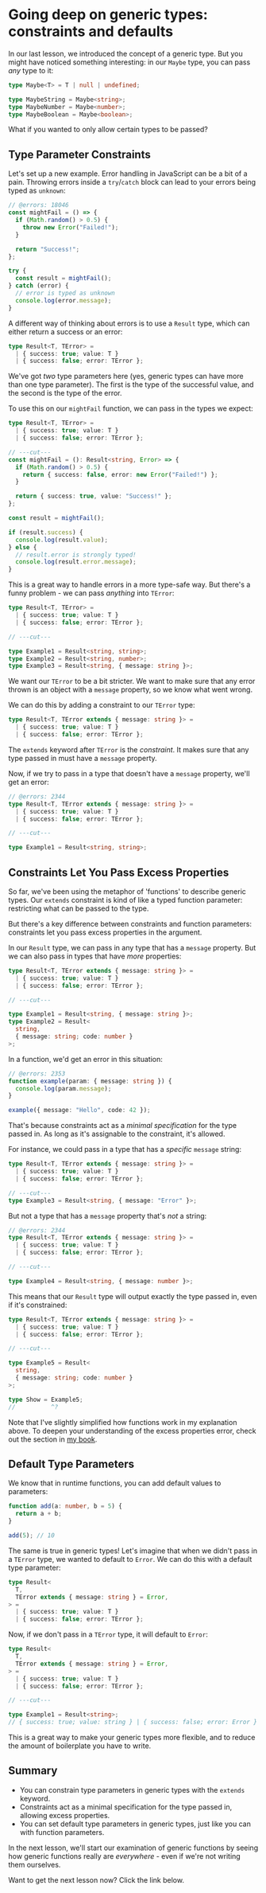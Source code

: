 # Going deep on generic types: constraints and defaults

In our last lesson, we introduced the concept of a generic type. But you might have noticed something interesting: in our `Maybe` type, you can pass _any_ type to it:

```ts twoslash
type Maybe<T> = T | null | undefined;

type MaybeString = Maybe<string>;
type MaybeNumber = Maybe<number>;
type MaybeBoolean = Maybe<boolean>;
```

What if you wanted to only allow certain types to be passed?

## Type Parameter Constraints

Let's set up a new example. Error handling in JavaScript can be a bit of a pain. Throwing errors inside a `try`/`catch` block can lead to your errors being typed as `unknown`:

```ts twoslash
// @errors: 18046
const mightFail = () => {
  if (Math.random() > 0.5) {
    throw new Error("Failed!");
  }

  return "Success!";
};

try {
  const result = mightFail();
} catch (error) {
  // error is typed as unknown
  console.log(error.message);
}
```

A different way of thinking about errors is to use a `Result` type, which can either return a success or an error:

```ts twoslash
type Result<T, TError> =
  | { success: true; value: T }
  | { success: false; error: TError };
```

We've got _two_ type parameters here (yes, generic types can have more than one type parameter). The first is the type of the successful value, and the second is the type of the error.

To use this on our `mightFail` function, we can pass in the types we expect:

```ts twoslash
type Result<T, TError> =
  | { success: true; value: T }
  | { success: false; error: TError };

// ---cut---
const mightFail = (): Result<string, Error> => {
  if (Math.random() > 0.5) {
    return { success: false, error: new Error("Failed!") };
  }

  return { success: true, value: "Success!" };
};

const result = mightFail();

if (result.success) {
  console.log(result.value);
} else {
  // result.error is strongly typed!
  console.log(result.error.message);
}
```

This is a great way to handle errors in a more type-safe way. But there's a funny problem - we can pass _anything_ into `TError`:

```ts twoslash
type Result<T, TError> =
  | { success: true; value: T }
  | { success: false; error: TError };

// ---cut---

type Example1 = Result<string, string>;
type Example2 = Result<string, number>;
type Example3 = Result<string, { message: string }>;
```

We want our `TError` to be a bit stricter. We want to make sure that any error thrown is an object with a `message` property, so we know what went wrong.

We can do this by adding a constraint to our `TError` type:

```ts twoslash
type Result<T, TError extends { message: string }> =
  | { success: true; value: T }
  | { success: false; error: TError };
```

The `extends` keyword after `TError` is the _constraint_. It makes sure that any type passed in must have a `message` property.

Now, if we try to pass in a type that doesn't have a `message` property, we'll get an error:

```ts twoslash
// @errors: 2344
type Result<T, TError extends { message: string }> =
  | { success: true; value: T }
  | { success: false; error: TError };

// ---cut---

type Example1 = Result<string, string>;
```

## Constraints Let You Pass Excess Properties

So far, we've been using the metaphor of 'functions' to describe generic types. Our `extends` constraint is kind of like a typed function parameter: restricting what can be passed to the type.

But there's a key difference between constraints and function parameters: constraints let you pass excess properties in the argument.

In our `Result` type, we can pass in any type that has a `message` property. But we can also pass in types that have _more_ properties:

```ts twoslash
type Result<T, TError extends { message: string }> =
  | { success: true; value: T }
  | { success: false; error: TError };

// ---cut---

type Example1 = Result<string, { message: string }>;
type Example2 = Result<
  string,
  { message: string; code: number }
>;
```

In a function, we'd get an error in this situation:

```ts twoslash
// @errors: 2353
function example(param: { message: string }) {
  console.log(param.message);
}

example({ message: "Hello", code: 42 });
```

That's because constraints act as a _minimal specification_ for the type passed in. As long as it's assignable to the constraint, it's allowed.

For instance, we could pass in a type that has a _specific_ `message` string:

```ts twoslash
type Result<T, TError extends { message: string }> =
  | { success: true; value: T }
  | { success: false; error: TError };

// ---cut---
type Example3 = Result<string, { message: "Error" }>;
```

But not a type that has a `message` property that's _not_ a string:

```ts twoslash
// @errors: 2344
type Result<T, TError extends { message: string }> =
  | { success: true; value: T }
  | { success: false; error: TError };

// ---cut---

type Example4 = Result<string, { message: number }>;
```

This means that our `Result` type will output exactly the type passed in, even if it's constrained:

```ts twoslash
type Result<T, TError extends { message: string }> =
  | { success: true; value: T }
  | { success: false; error: TError };

// ---cut---

type Example5 = Result<
  string,
  { message: string; code: number }
>;

type Show = Example5;
//          ^?
```

Note that I've slightly simplified how functions work in my explanation above. To deepen your understanding of the excess properties error, check out the section in [my book](https://github.com/total-typescript/total-typescript-book/blob/main/book-content/chapters/12-the-weird-parts.md#excess-property-warnings).

## Default Type Parameters

We know that in runtime functions, you can add default values to parameters:

```ts twoslash
function add(a: number, b = 5) {
  return a + b;
}

add(5); // 10
```

The same is true in generic types! Let's imagine that when we didn't pass in a `TError` type, we wanted to default to `Error`. We can do this with a default type parameter:

```ts twoslash
type Result<
  T,
  TError extends { message: string } = Error,
> =
  | { success: true; value: T }
  | { success: false; error: TError };
```

Now, if we don't pass in a `TError` type, it will default to `Error`:

```ts twoslash
type Result<
  T,
  TError extends { message: string } = Error,
> =
  | { success: true; value: T }
  | { success: false; error: TError };

// ---cut---

type Example1 = Result<string>;
// { success: true; value: string } | { success: false; error: Error }
```

This is a great way to make your generic types more flexible, and to reduce the amount of boilerplate you have to write.

## Summary

- You can constrain type parameters in generic types with the `extends` keyword.
- Constraints act as a minimal specification for the type passed in, allowing excess properties.
- You can set default type parameters in generic types, just like you can with function parameters.

In the next lesson, we'll start our examination of generic functions by seeing how generic functions really are _everywhere_ - even if we're not writing them ourselves.

Want to get the next lesson now? Click the link below.
